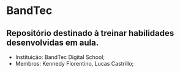 # BandTec

## Repositório destinado à treinar habilidades desenvolvidas em aula.
* Instituição: BandTec Digital School;
* Membros: Kennedy Florentino, Lucas Castrillo;

